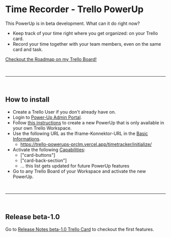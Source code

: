 # Time Recorder - Trello PowerUp

This PowerUp is in beta development. What can it do right now?

- Keep track of your time right where you get organized: on your Trello card.
- Record your time together with your team members, even on the same card and task.

[Checkout the Roadmap on my Trello Board!](https://trello.com/b/ESqT5aJM)

<br/>
<hr/>
<br/>

## How to install

- Create a Trello User if you don't already have on.
- Login to [Power-Up Admin Portal](https://trello.com/power-ups/admin).
- Follow [this instructions](https://developer.atlassian.com/cloud/trello/guides/power-ups/managing-power-ups/#adding-a-new-custom-power-up) to create a new PowerUp that is only available in your own Trello Workspace.
- Use the following URL as the Iframe-Konnektor-URL in the [Basic Informations](https://developer.atlassian.com/cloud/trello/guides/power-ups/managing-power-ups/#basic-information).
  - https://trello-powerups-prclm.vercel.app/timetracker/initialize/
- Activate the following [Capabilities](https://developer.atlassian.com/cloud/trello/guides/power-ups/managing-power-ups/#capabilities):
  - ["card-buttons"]
  - ["card-back-section"]
  - ... this list gets updated for future PowerUp features
- Go to any Trello Board of your Workspace and activate the new PowerUp.

<br/>
<hr/>
<br/>

## Release beta-1.0

Go to [Release Notes beta-1.0 Trello Card](https://trello.com/c/d40KSUlI) to checkout the first features.
